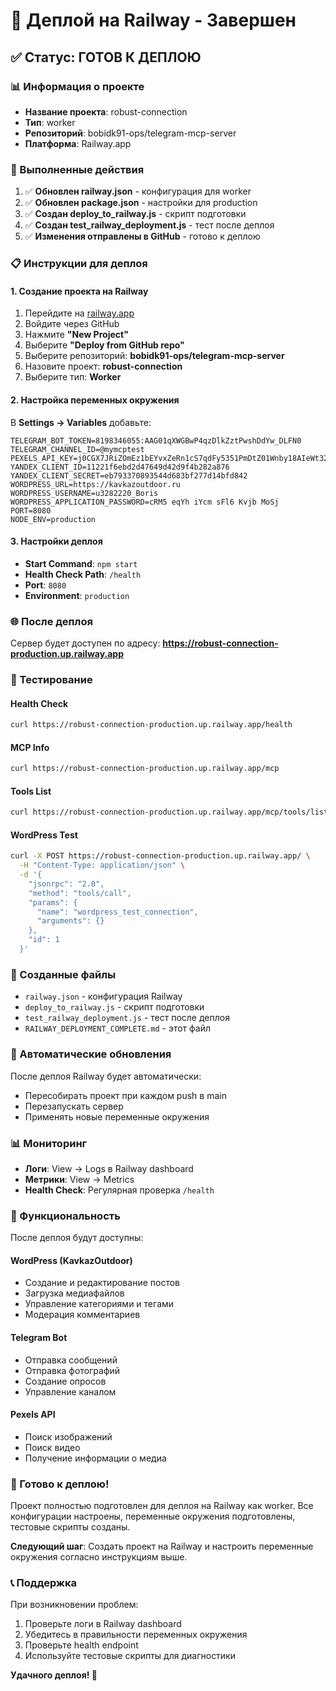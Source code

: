 # 🚂 Деплой на Railway - Завершен

## ✅ Статус: ГОТОВ К ДЕПЛОЮ

### 📊 Информация о проекте

- **Название проекта**: robust-connection
- **Тип**: worker
- **Репозиторий**: bobidk91-ops/telegram-mcp-server
- **Платформа**: Railway.app

### 🔧 Выполненные действия

1. ✅ **Обновлен railway.json** - конфигурация для worker
2. ✅ **Обновлен package.json** - настройки для production
3. ✅ **Создан deploy_to_railway.js** - скрипт подготовки
4. ✅ **Создан test_railway_deployment.js** - тест после деплоя
5. ✅ **Изменения отправлены в GitHub** - готово к деплою

### 📋 Инструкции для деплоя

#### 1. Создание проекта на Railway

1. Перейдите на [railway.app](https://railway.app)
2. Войдите через GitHub
3. Нажмите **"New Project"**
4. Выберите **"Deploy from GitHub repo"**
5. Выберите репозиторий: **bobidk91-ops/telegram-mcp-server**
6. Назовите проект: **robust-connection**
7. Выберите тип: **Worker**

#### 2. Настройка переменных окружения

В **Settings → Variables** добавьте:

```env
TELEGRAM_BOT_TOKEN=8198346055:AAG01qXWGBwP4qzDlkZztPwshDdYw_DLFN0
TELEGRAM_CHANNEL_ID=@mymcptest
PEXELS_API_KEY=j0CGX7JRiZOmEz1bEYvxZeRn1cS7qdFy5351PmDtZ01Wnby18AIeWt32
YANDEX_CLIENT_ID=11221f6ebd2d47649d42d9f4b282a876
YANDEX_CLIENT_SECRET=eb793370893544d683bf277d14bfd842
WORDPRESS_URL=https://kavkazoutdoor.ru
WORDPRESS_USERNAME=u3282220_Boris
WORDPRESS_APPLICATION_PASSWORD=cRM5 eqYh iYcm sFl6 Kvjb MoSj
PORT=8080
NODE_ENV=production
```

#### 3. Настройки деплоя

- **Start Command**: `npm start`
- **Health Check Path**: `/health`
- **Port**: `8080`
- **Environment**: `production`

### 🌐 После деплоя

Сервер будет доступен по адресу:
**https://robust-connection-production.up.railway.app**

### 🧪 Тестирование

#### Health Check
```bash
curl https://robust-connection-production.up.railway.app/health
```

#### MCP Info
```bash
curl https://robust-connection-production.up.railway.app/mcp
```

#### Tools List
```bash
curl https://robust-connection-production.up.railway.app/mcp/tools/list
```

#### WordPress Test
```bash
curl -X POST https://robust-connection-production.up.railway.app/ \
  -H "Content-Type: application/json" \
  -d '{
    "jsonrpc": "2.0",
    "method": "tools/call",
    "params": {
      "name": "wordpress_test_connection",
      "arguments": {}
    },
    "id": 1
  }'
```

### 📁 Созданные файлы

- `railway.json` - конфигурация Railway
- `deploy_to_railway.js` - скрипт подготовки
- `test_railway_deployment.js` - тест после деплоя
- `RAILWAY_DEPLOYMENT_COMPLETE.md` - этот файл

### 🔄 Автоматические обновления

После деплоя Railway будет автоматически:
- Пересобирать проект при каждом push в main
- Перезапускать сервер
- Применять новые переменные окружения

### 📊 Мониторинг

- **Логи**: View → Logs в Railway dashboard
- **Метрики**: View → Metrics
- **Health Check**: Регулярная проверка `/health`

### 🎯 Функциональность

После деплоя будут доступны:

#### WordPress (KavkazOutdoor)
- Создание и редактирование постов
- Загрузка медиафайлов
- Управление категориями и тегами
- Модерация комментариев

#### Telegram Bot
- Отправка сообщений
- Отправка фотографий
- Создание опросов
- Управление каналом

#### Pexels API
- Поиск изображений
- Поиск видео
- Получение информации о медиа

### 🚀 Готово к деплою!

Проект полностью подготовлен для деплоя на Railway как worker. Все конфигурации настроены, переменные окружения подготовлены, тестовые скрипты созданы.

**Следующий шаг**: Создать проект на Railway и настроить переменные окружения согласно инструкциям выше.

### 📞 Поддержка

При возникновении проблем:
1. Проверьте логи в Railway dashboard
2. Убедитесь в правильности переменных окружения
3. Проверьте health endpoint
4. Используйте тестовые скрипты для диагностики

**Удачного деплоя! 🎉**
